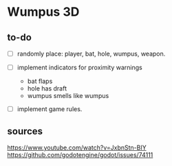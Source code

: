
# Wumpus 3D

## to-do

 - [ ] randomly place: player, bat, hole, wumpus, weapon.
 - [ ] implement indicators for proximity warnings
   - bat flaps
   - hole has draft
   - wumpus smells like wumpus
 - [ ] implement game rules.



## sources

https://www.youtube.com/watch?v=JxbnStn-BIY
https://github.com/godotengine/godot/issues/74111
